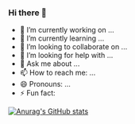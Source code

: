 ### Hi there 👋

<!-- **Sino0on/Sino0on** is a ✨ _special_ ✨ repository because its `README.md` (this file) appears on your GitHub profile.
Here are some ideas to get you started: -->

- 🔭 I’m currently working on ...
- 🌱 I’m currently learning ...
- 👯 I’m looking to collaborate on ...
- 🤔 I’m looking for help with ...
- 💬 Ask me about ...
- 📫 How to reach me: ...
- 😄 Pronouns: ...
- ⚡ Fun fact: 

[![Anurag's GitHub stats](https://github-readme-stats.vercel.app/api?username=Sino0on)](https://github.com/anuraghazra/github-readme-stats)

